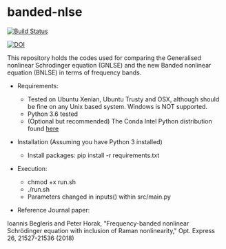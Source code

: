 # banded-nlse
[![Build Status](https://travis-ci.org/Computational-Nonlinear-Optics-ORC/Compare-CNLSE.svg?branch=master)](https://travis-ci.org/Computational-Nonlinear-Optics-ORC/Compare-CNLSE)

[![DOI](https://zenodo.org/badge/132150278.svg)](https://zenodo.org/badge/latestdoi/132150278)


This repository holds the codes used for comparing the Generalised nonlinear Schrodinger equation (GNLSE) and the new Banded nonlinear equation (BNLSE) in terms of frequency bands. 


* Requirements:
  * Tested on Ubuntu Xenian, Ubuntu Trusty and OSX, although should be fine on any Unix based system. Windows is NOT supported. 
  * Python 3.6 tested
  * (Optional but recommended) The Conda Intel Python distribution found [here](https://software.intel.com/en-us/articles/using-intel-distribution-for-python-with-anaconda)

* Installation (Assuming you have Python 3 installed)
  * Install packages: pip install -r requirements.txt

* Execution:
 	* chmod +x run.sh
 	* ./run.sh
 	* Parameters changed in inputs() within src/main.py

* Reference Journal paper:

Ioannis Begleris and Peter Horak, "Frequency-banded nonlinear Schrödinger equation with inclusion of Raman nonlinearity," Opt. Express 26, 21527-21536 (2018)
